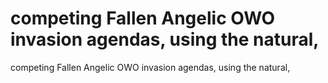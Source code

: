 # competing Fallen Angelic OWO invasion agendas, using the natural,

competing Fallen Angelic OWO invasion agendas, using the natural,